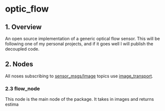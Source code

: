 # optic_flow
## 1. Overview
An open source implementation of a generic optical flow sensor. This will be following one of my personal projects, and if it goes well I will publish the decoupled code.
## 2. Nodes
All noses subscribing to [sensor_msgs/Image](http://docs.ros.org/api/sensor_msgs/html/msg/Image.html) topics use [image_transport](http://wiki.ros.org/image_transport).
### 2.3 flow_node
This node is the main node of the package. It takes in images and returns estima


<!--stackedit_data:
eyJoaXN0b3J5IjpbLTEyODMxNzY3NzksLTEwOTc3MzQ4MjNdfQ
==
-->